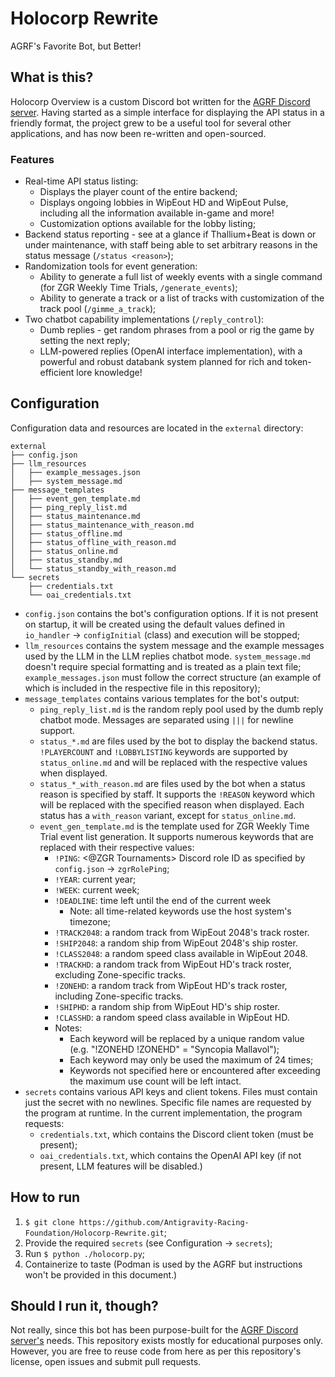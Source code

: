 # Holocorp Rewrite
AGRF's Favorite Bot, but Better!
## What is this?
Holocorp Overview is a custom Discord bot written for the [AGRF Discord server](https://discord.gg/cBeSdgXs9X). Having started as a simple interface for displaying the API status in a friendly format, the project grew to be a useful tool for several other applications, and has now been re-written and open-sourced.
### Features
- Real-time API status listing:
    * Displays the player count of the entire backend;
    * Displays ongoing lobbies in WipEout HD and WipEout Pulse, including all the information available in-game and more!
    * Customization options available for the lobby listing;
- Backend status reporting - see at a glance if Thallium+Beat is down or under maintenance, with staff being able to set arbitrary reasons in the status message (`/status <reason>`);
- Randomization tools for event generation:
    * Ability to generate a full list of weekly events with a single command (for ZGR Weekly Time Trials, `/generate_events`);
    * Ability to generate a track or a list of tracks with customization of the track pool (`/gimme_a_track`);
- Two chatbot capability implementations (`/reply_control`):
    * Dumb replies - get random phrases from a pool or rig the game by setting the next reply;
    * LLM-powered replies (OpenAI interface implementation), with a powerful and robust databank system planned for rich and token-efficient lore knowledge!
## Configuration
Configuration data and resources are located in the `external` directory:
```
external
├── config.json
├── llm_resources
│   ├── example_messages.json
│   ├── system_message.md
├── message_templates
│   ├── event_gen_template.md
│   ├── ping_reply_list.md
│   ├── status_maintenance.md
│   ├── status_maintenance_with_reason.md
│   ├── status_offline.md
│   ├── status_offline_with_reason.md
│   ├── status_online.md
│   ├── status_standby.md
│   └── status_standby_with_reason.md
└── secrets
    ├── credentials.txt
    └── oai_credentials.txt
```
- `config.json` contains the bot's configuration options. If it is not present on startup, it will be created using the default values defined in `io_handler` -> `configInitial` (class) and execution will be stopped;
- `llm_resources` contains the system message and the example messages used by the LLM in the LLM replies chatbot mode. `system_message.md` doesn't require special formatting and is treated as a plain text file; `example_messages.json` must follow the correct structure (an example of which is included in the respective file in this repository);
- `message_templates` contains various templates for the bot's output:
    * `ping_reply_list.md` is the random reply pool used by the dumb reply chatbot mode. Messages are separated using `|||` for newline support.
    * `status_*.md` are files used by the bot to display the backend status. `!PLAYERCOUNT` and `!LOBBYLISTING` keywords are supported by `status_online.md` and will be replaced with the respective values when displayed.
    * `status_*_with_reason.md` are files used by the bot when a status reason is specified by staff. It supports the `!REASON` keyword which will be replaced with the specified reason when displayed. Each status has a `with_reason` variant, except for `status_online.md`.
    * `event_gen_template.md` is the template used for ZGR Weekly Time Trial event list generation. It supports numerous keywords that are replaced with their respective values:
        - `!PING`: <@ZGR Tournaments> Discord role ID as specified by `config.json` -> `zgrRolePing`; 
        - `!YEAR`: current year;
        - `!WEEK`: current week;
        - `!DEADLINE`: time left until the end of the current week 
            * Note: all time-related keywords use the host system's timezone;
        - `!TRACK2048`: a random track from WipEout 2048's track roster.
        - `!SHIP2048`: a random ship from WipEout 2048's ship roster.
        - `!CLASS2048`: a random speed class available in WipEout 2048.
        - `!TRACKHD`: a random track from WipEout HD's track roster, excluding Zone-specific tracks.
        - `!ZONEHD`: a random track from WipEout HD's track roster, including Zone-specific tracks.
        - `!SHIPHD`: a random ship from WipEout HD's ship roster.
        - `!CLASSHD`: a random speed class available in WipEout HD.
        - Notes: 
            * Each keyword will be replaced by a unique random value (e.g. "!ZONEHD !ZONEHD" = "Syncopia Mallavol"); 
            * Each keyword may only be used the maximum of 24 times; 
            * Keywords not specified here or encountered after exceeding the maximum use count will be left intact.
- `secrets` contains various API keys and client tokens. Files must contain just the secret with no newlines. Specific file names are requested by the program at runtime. In the current implementation, the program requests:
    * `credentials.txt`, which contains the Discord client token (must be present);
    * `oai_credentials.txt`, which contains the OpenAI API key (if not present, LLM features will be disabled.)
## How to run
1. `$ git clone https://github.com/Antigravity-Racing-Foundation/Holocorp-Rewrite.git`;
2. Provide the required `secrets` (see Configuration -> `secrets`);
3. Run `$ python ./holocorp.py`;
4. Containerize to taste (Podman is used by the AGRF but instructions won't be provided in this document.)
## Should I run it, though?
Not really, since this bot has been purpose-built for the [AGRF Discord server's](https://discord.gg/cBeSdgXs9X) needs. This repository exists mostly for educational purposes only. However, you are free to reuse code from here as per this repository's license, open issues and submit pull requests.